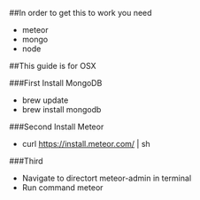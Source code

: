 ##In order to get this to work you need
* meteor
* mongo
* node


##This guide is for OSX

###First 
	Install MongoDB
* brew update
* brew install mongodb

###Second 
	Install Meteor
* curl https://install.meteor.com/ | sh

###Third 
* Navigate to directort meteor-admin in terminal
* Run command meteor



